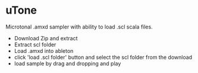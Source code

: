 # uTone
Microtonal .amxd sampler with ability to load .scl scala files.

- Download Zip and extract
- Extract scl folder
- Load .amxd into ableton
- click 'load .scl folder' button and select the scl folder from the download
- load sample by drag and dropping and play
